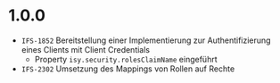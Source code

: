 # 1.0.0

- `IFS-1852` Bereitstellung einer Implementierung zur Authentifizierung eines Clients mit Client Credentials
    - Property `isy.security.rolesClaimName` eingeführt
- `IFS-2302` Umsetzung des Mappings von Rollen auf Rechte
